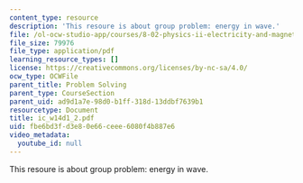 ```yaml
---
content_type: resource
description: 'This resoure is about group problem: energy in wave.'
file: /ol-ocw-studio-app/courses/8-02-physics-ii-electricity-and-magnetism-spring-2007/fbe6bd3fd3e80e66ceee6080f4b887e6_ic_w14d1_2.pdf
file_size: 79976
file_type: application/pdf
learning_resource_types: []
license: https://creativecommons.org/licenses/by-nc-sa/4.0/
ocw_type: OCWFile
parent_title: Problem Solving
parent_type: CourseSection
parent_uid: ad9d1a7e-98d0-b1ff-318d-13ddbf7639b1
resourcetype: Document
title: ic_w14d1_2.pdf
uid: fbe6bd3f-d3e8-0e66-ceee-6080f4b887e6
video_metadata:
  youtube_id: null
---
```

This resoure is about group problem: energy in wave.